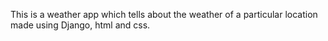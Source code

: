 This is a weather app which tells about the weather of a particular location made using Django, html and css.
